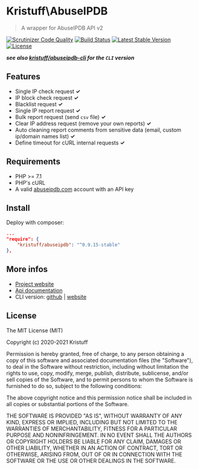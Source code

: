 # Kristuff\AbuseIPDB
> A wrapper for AbuseIPDB API v2

[![Scrutinizer Code Quality](https://scrutinizer-ci.com/g/kristuff/abuseipdb/badges/quality-score.png?b=master)](https://scrutinizer-ci.com/g/kristuff/abuseipdb/?branch=master)
[![Build Status](https://scrutinizer-ci.com/g/kristuff/abuseipdb/badges/build.png?b=master)](https://scrutinizer-ci.com/g/kristuff/abuseipdb/build-status/master)
[![Latest Stable Version](https://poser.pugx.org/kristuff/abuseipdb/v/stable)](https://packagist.org/packages/kristuff/abuseipdb)
[![License](https://poser.pugx.org/kristuff/abuseipdb/license)](https://packagist.org/packages/kristuff/abuseipdb)

***see also [kristuff/abuseipdb-cli](https://github.com/kristuff/abuseipdb-cli) for the `CLI` version***

Features
--------
- Single IP check request **✓** 
- IP block check request **✓** 
- Blacklist request **✓** 
- Single IP report request **✓** 
- Bulk report request (send `csv` file) **✓** 
- Clear IP address request (remove your own reports) **✓**
- Auto cleaning report comments from sensitive data (email, custom ip/domain names list) **✓** 
- Define timeout for cURL internal requests **✓**

Requirements
------------    
- PHP >= 7.1
- PHP's cURL  
- A valid [abuseipdb.com](https://abuseipdb.com) account with an API key

Install
-------

Deploy with composer:

```json
...
"require": {
    "kristuff/abuseipdb": "^0.9.15-stable"
},
```

More infos
-----

- [Project website](https://kristuff.fr/projects/abuseipdb)
- [Api documentation](https://kristuff.fr/projects/abuseipdb/doc)
- CLI version: [github](https://github.com/kristuff/abuseipdb-cli) | [website](https://kristuff.fr/projects/abuseipdbcli)


License
-------

The MIT License (MIT)

Copyright (c) 2020-2021 Kristuff

Permission is hereby granted, free of charge, to any person obtaining a copy
of this software and associated documentation files (the "Software"), to deal
in the Software without restriction, including without limitation the rights
to use, copy, modify, merge, publish, distribute, sublicense, and/or sell
copies of the Software, and to permit persons to whom the Software is
furnished to do so, subject to the following conditions:

The above copyright notice and this permission notice shall be included in
all copies or substantial portions of the Software.

THE SOFTWARE IS PROVIDED "AS IS", WITHOUT WARRANTY OF ANY KIND, EXPRESS OR
IMPLIED, INCLUDING BUT NOT LIMITED TO THE WARRANTIES OF MERCHANTABILITY,
FITNESS FOR A PARTICULAR PURPOSE AND NONINFRINGEMENT. IN NO EVENT SHALL THE
AUTHORS OR COPYRIGHT HOLDERS BE LIABLE FOR ANY CLAIM, DAMAGES OR OTHER
LIABILITY, WHETHER IN AN ACTION OF CONTRACT, TORT OR OTHERWISE, ARISING FROM,
OUT OF OR IN CONNECTION WITH THE SOFTWARE OR THE USE OR OTHER DEALINGS IN
THE SOFTWARE.
